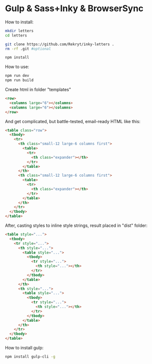 # Gulp & Sass+Inky & BrowserSync

How to install:

```bash
mkdir letters
cd letters

git clone https://github.com/Rekryt/inky-letters .
rm -rf .git #optional

npm install
```

How to use:

```bash
npm run dev
npm run build
```

Create html in folder "templates"

```html
<row>
  <columns large="6"></columns>
  <columns large="6"></columns>
</row>
```

And get complicated, but battle-tested, email-ready HTML like this:

```html
<table class="row">
  <tbody>
    <tr>
      <th class="small-12 large-6 columns first">
        <table>
          <tr>
            <th class="expander"></th>
          </tr>
        </table>
      </th>
      <th class="small-12 large-6 columns first">
        <table>
          <tr>
            <th class="expander"></th>
          </tr>
        </table>
      </th>
    </tr>
  </tbody>
</table>
```

After, casting styles to inline style strings, result placed in "dist" folder:
```html
<table style="...">
  <tbody>
    <tr style="...">
      <th style="...">
        <table style="...">
          <tbody>
            <tr style="...">
              <th style="..."></th>
            </tr>
          </tbody>
        </table>
      </th>
      <th style="...">
        <table style="...">
          <tbody>
            <tr style="...">
              <th style="..."></th>
            </tr>
          </tbody>
        </table>
      </th>
    </tr>
  </tbody>
</table>
```

How to install gulp:

```bash
npm install gulp-cli -g
```
